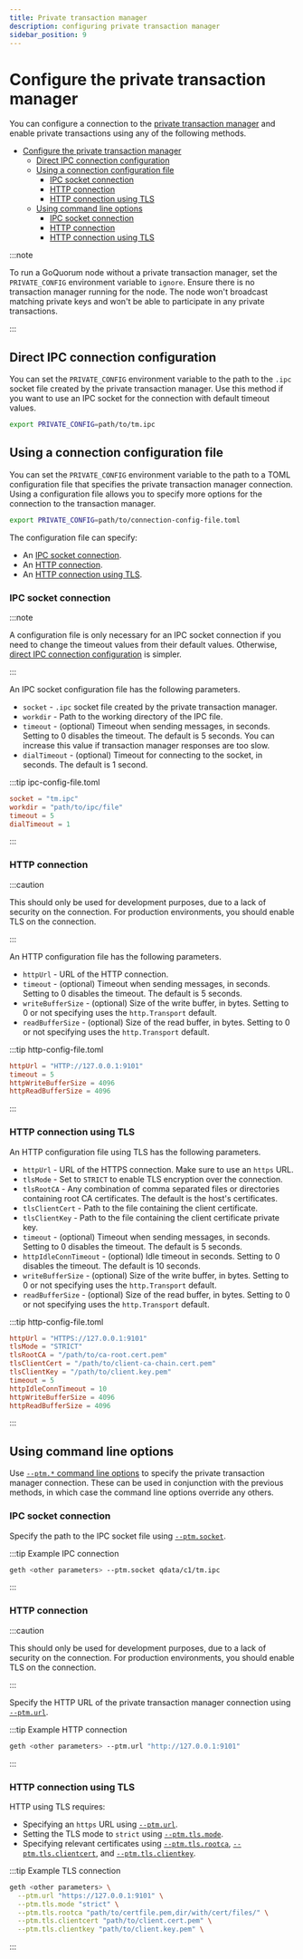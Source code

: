 ```yaml
---
title: Private transaction manager
description: configuring private transaction manager
sidebar_position: 9
---
```


# Configure the private transaction manager

You can configure a connection to the [private transaction manager](../../concepts/privacy-index.md#private-transaction-manager) and enable private transactions using any of the following methods.

- [Configure the private transaction manager](#configure-the-private-transaction-manager)
  - [Direct IPC connection configuration](#direct-ipc-connection-configuration)
  - [Using a connection configuration file](#using-a-connection-configuration-file)
    - [IPC socket connection](#ipc-socket-connection)
    - [HTTP connection](#http-connection)
    - [HTTP connection using TLS](#http-connection-using-tls)
  - [Using command line options](#using-command-line-options)
    - [IPC socket connection](#ipc-socket-connection-1)
    - [HTTP connection](#http-connection-1)
    - [HTTP connection using TLS](#http-connection-using-tls-1)

:::note

To run a GoQuorum node without a private transaction manager, set the `PRIVATE_CONFIG` environment variable to `ignore`. Ensure there is no transaction manager running for the node. The node won't broadcast matching private keys and won't be able to participate in any private transactions.

:::

## Direct IPC connection configuration

You can set the `PRIVATE_CONFIG` environment variable to the path to the `.ipc` socket file created by the private transaction manager. Use this method if you want to use an IPC socket for the connection with default timeout values.

```bash
export PRIVATE_CONFIG=path/to/tm.ipc
```

## Using a connection configuration file

You can set the `PRIVATE_CONFIG` environment variable to the path to a TOML configuration file that specifies the private transaction manager connection. Using a configuration file allows you to specify more options for the connection to the transaction manager.

```bash
export PRIVATE_CONFIG=path/to/connection-config-file.toml
```

The configuration file can specify:

- An [IPC socket connection](#ipc-socket-connection).
- An [HTTP connection](#http-connection).
- An [HTTP connection using TLS](#http-connection-using-tls).

### IPC socket connection

:::note

A configuration file is only necessary for an IPC socket connection if you need to change the timeout values from their default values. Otherwise, [direct IPC connection configuration](#direct-ipc-connection-configuration) is simpler.

:::

An IPC socket configuration file has the following parameters.

- `socket` - `.ipc` socket file created by the private transaction manager.
- `workdir` - Path to the working directory of the IPC file.
- `timeout` - (optional) Timeout when sending messages, in seconds. Setting to 0 disables the timeout. The default is 5 seconds. You can increase this value if transaction manager responses are too slow.
- `dialTimeout` - (optional) Timeout for connecting to the socket, in seconds. The default is 1 second.

:::tip ipc-config-file.toml

```toml
socket = "tm.ipc"
workdir = "path/to/ipc/file"
timeout = 5
dialTimeout = 1
```

:::

### HTTP connection

:::caution

This should only be used for development purposes, due to a lack of security on the connection. For production environments, you should enable TLS on the connection.

:::

An HTTP configuration file has the following parameters.

- `httpUrl` - URL of the HTTP connection.
- `timeout` - (optional) Timeout when sending messages, in seconds. Setting to 0 disables the timeout. The default is 5 seconds.
- `writeBufferSize` - (optional) Size of the write buffer, in bytes. Setting to 0 or not specifying uses the `http.Transport` default.
- `readBufferSize` - (optional) Size of the read buffer, in bytes. Setting to 0 or not specifying uses the `http.Transport` default.

:::tip http-config-file.toml

```toml
httpUrl = "HTTP://127.0.0.1:9101"
timeout = 5
httpWriteBufferSize = 4096
httpReadBufferSize = 4096
```

:::

### HTTP connection using TLS

An HTTP configuration file using TLS has the following parameters.

- `httpUrl` - URL of the HTTPS connection. Make sure to use an `https` URL.
- `tlsMode` - Set to `STRICT` to enable TLS encryption over the connection.
- `tlsRootCA` - Any combination of comma separated files or directories containing root CA certificates. The default is the host's certificates.
- `tlsClientCert` - Path to the file containing the client certificate.
- `tlsClientKey` - Path to the file containing the client certificate private key.
- `timeout` - (optional) Timeout when sending messages, in seconds. Setting to 0 disables the timeout. The default is 5 seconds.
- `httpIdleConnTimeout` - (optional) Idle timeout in seconds. Setting to 0 disables the timeout. The default is 10 seconds.
- `writeBufferSize` - (optional) Size of the write buffer, in bytes. Setting to 0 or not specifying uses the `http.Transport` default.
- `readBufferSize` - (optional) Size of the read buffer, in bytes. Setting to 0 or not specifying uses the `http.Transport` default.

:::tip http-config-file.toml

```toml
httpUrl = "HTTPS://127.0.0.1:9101"
tlsMode = "STRICT"
tlsRootCA = "/path/to/ca-root.cert.pem"
tlsClientCert = "/path/to/client-ca-chain.cert.pem"
tlsClientKey = "/path/to/client.key.pem"
timeout = 5
httpIdleConnTimeout = 10
httpWriteBufferSize = 4096
httpReadBufferSize = 4096
```

:::

## Using command line options

Use [`--ptm.*` command line options](../../reference/cli-syntax.md#ptmdialtimeout) to specify the private transaction manager connection. These can be used in conjunction with the previous methods, in which case the command line options override any others.

### IPC socket connection

Specify the path to the IPC socket file using [`--ptm.socket`](../../reference/cli-syntax.md#ptmsocket).

:::tip Example IPC connection

```bash
geth <other parameters> --ptm.socket qdata/c1/tm.ipc
```

:::

### HTTP connection

:::caution

This should only be used for development purposes, due to a lack of security on the connection. For production environments, you should enable TLS on the connection.

:::

Specify the HTTP URL of the private transaction manager connection using [`--ptm.url`](../../reference/cli-syntax.md#ptmurl).

:::tip Example HTTP connection

```bash
geth <other parameters> --ptm.url "http://127.0.0.1:9101"
```

:::

### HTTP connection using TLS

HTTP using TLS requires:

- Specifying an `https` URL using [`--ptm.url`](../../reference/cli-syntax.md#ptmurl).
- Setting the TLS mode to `strict` using [`--ptm.tls.mode`](../../reference/cli-syntax.md#ptmtlsmode).
- Specifying relevant certificates using [`--ptm.tls.rootca`](../../reference/cli-syntax.md#ptmtlsrootca), [`--ptm.tls.clientcert`](../../reference/cli-syntax.md#ptmtlsclientcert), and [`--ptm.tls.clientkey`](../../reference/cli-syntax.md#ptmtlsclientkey).

:::tip Example TLS connection

```bash
geth <other parameters> \
  --ptm.url "https://127.0.0.1:9101" \
  --ptm.tls.mode "strict" \
  --ptm.tls.rootca "path/to/certfile.pem,dir/with/cert/files/" \
  --ptm.tls.clientcert "path/to/client.cert.pem" \
  --ptm.tls.clientkey "path/to/client.key.pem" \
```

:::
